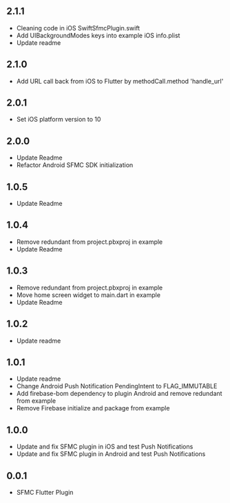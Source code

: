 ## 2.1.1

* Cleaning code in iOS SwiftSfmcPlugin.swift
* Add UIBackgroundModes keys into example iOS info.plist
* Update readme
  
## 2.1.0

* Add URL call back from iOS to Flutter by methodCall.method 'handle_url'
  
## 2.0.1

* Set iOS platform version to 10

## 2.0.0

* Update Readme
* Refactor Android SFMC SDK initialization
  
## 1.0.5

* Update Readme
  
## 1.0.4

* Remove redundant from project.pbxproj in example
* Update Readme

## 1.0.3

* Remove redundant from project.pbxproj in example
* Move home screen widget to main.dart in example
* Update Readme

## 1.0.2

* Update readme

## 1.0.1

* Update readme
* Change Android Push  Notification PendingIntent to FLAG_IMMUTABLE
* Add firebase-bom dependency to plugin Android and remove redundant from example
* Remove Firebase initialize and package from example

## 1.0.0

* Update and fix SFMC plugin in iOS and test Push Notifications
* Update and fix SFMC plugin in Android and test Push Notifications

## 0.0.1

* SFMC Flutter Plugin
